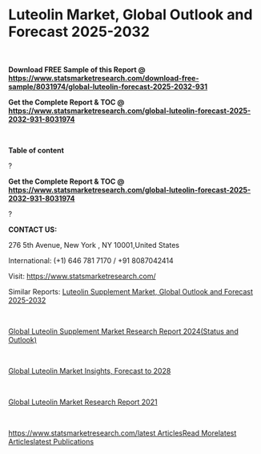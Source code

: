 <h1>Luteolin Market, Global Outlook and Forecast 2025-2032</h1><br/><p><strong>Download FREE Sample of this Report @ <a href="https://www.statsmarketresearch.com/download-free-sample/8031974/global-luteolin-forecast-2025-2032-931">https://www.statsmarketresearch.com/download-free-sample/8031974/global-luteolin-forecast-2025-2032-931</a></strong></p>
 
 
 
 <div><b>Get the Complete Report & TOC @ <a href="https://www.statsmarketresearch.com/global-luteolin-forecast-2025-2032-931-8031974">https://www.statsmarketresearch.com/global-luteolin-forecast-2025-2032-931-8031974</a></b></div>
 
 
 
 <p><br />
 
 <b>Table of content</b></p>
 
 
 
 <p>? </p>
 
 
 
 <div><b>Get the Complete Report & TOC @ <a href="https://www.statsmarketresearch.com/global-luteolin-forecast-2025-2032-931-8031974">https://www.statsmarketresearch.com/global-luteolin-forecast-2025-2032-931-8031974</a></b></div>
 
 
 
 <p>? </p>
 
 
 
 <p><b>CONTACT US:</b><br />
 
 276 5th Avenue, New York , NY 10001,United States<br />
 
 International: (+1) 646 781 7170 / +91 8087042414<br />
 
 Visit: <a href="https://www.statsmarketresearch.com/">https://www.statsmarketresearch.com/</a><br />
 
 Similar Reports: <a href="https://www.statsmarketresearch.com/global-luteolin-forecast-2025-2032-931-8031974">Luteolin Supplement Market, Global Outlook and Forecast 2025-2032</a><br />
 
 <br />
 
 <a href="https://www.statsmarketresearch.com/global-luteolin-forecast-2025-2032-931-8031974">Global Luteolin Supplement Market Research Report 2024(Status and Outlook)</a><br />
 
 <br />
 
 <a href="https://www.statsmarketresearch.com/global-luteolin-forecast-2025-2032-931-8031974">Global Luteolin Market Insights, Forecast to 2028</a><br />
 
 <br />
 
 <a href="https://www.statsmarketresearch.com/global-luteolin-forecast-2025-2032-931-8031974">Global Luteolin Market Research Report 2021</a><br />
 
 <br />
 
 <a href="https://gyeongbokgung.com">https://www.statsmarketresearch.com/</a><a href="https://hallyeomaritime.com">latest Articles</a><a href="https://jingwansa.com">Read More</a><a href="https://nguoiviet.jp/">latest Articles</a><a href="https://www.intelmarketresearch.com/">latest Publications</a></p>